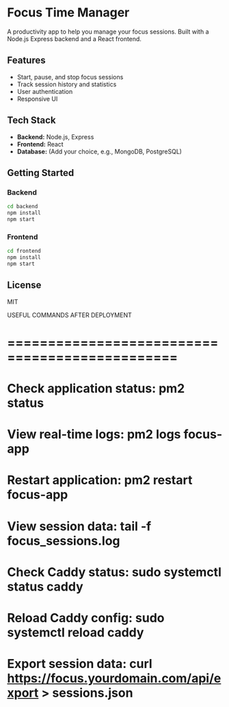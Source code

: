# Focus Time Manager

A productivity app to help you manage your focus sessions. Built with a Node.js Express backend and a React frontend.

## Features

- Start, pause, and stop focus sessions
- Track session history and statistics
- User authentication
- Responsive UI

## Tech Stack

- **Backend:** Node.js, Express
- **Frontend:** React
- **Database:** (Add your choice, e.g., MongoDB, PostgreSQL)

## Getting Started

### Backend

```bash
cd backend
npm install
npm start
```

### Frontend

```bash
cd frontend
npm install
npm start
```

## License

MIT

USEFUL COMMANDS AFTER DEPLOYMENT
# ===============================================
# Check application status: pm2 status
# View real-time logs: pm2 logs focus-app
# Restart application: pm2 restart focus-app
# View session data: tail -f focus_sessions.log
# Check Caddy status: sudo systemctl status caddy
# Reload Caddy config: sudo systemctl reload caddy
# Export session data: curl https://focus.yourdomain.com/api/export > sessions.json